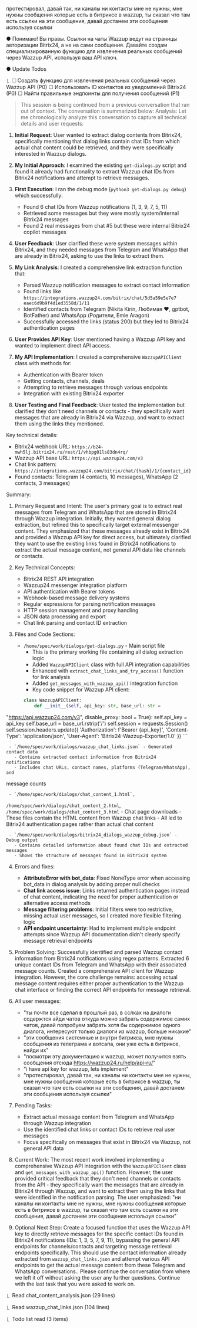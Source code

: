 протестировал, давай так, ни каналы ни контакты мне не нужны, мне нужны сообщения
   которые есть в битриксе в wazzup, ты сказал что там есть ссылки на эти 
  сообщения, давай достанем эти сообщения используя ссылки







● Понимаю! Вы правы. Ссылки на чаты Wazzup ведут на страницы авторизации Bitrix24,
  а не на сами сообщения. Давайте создам специализированную функцию для извлечения
  реальных сообщений через Wazzup API, используя ваш API ключ.


● Update Todos

  ⎿  ☐ Создать функцию для извлечения реальных сообщений через Wazzup API (P0)
     ☐ Использовать ID контактов из уведомлений Bitrix24 (P0)
     ☐ Найти правильные эндпоинты для получения сообщений (P1)



> This session is being continued from a previous conversation that ran out of 
  context. The conversation is summarized below:
  Analysis:
  Let me chronologically analyze this conversation to capture all technical details
   and user requests:

  1. **Initial Request**: User wanted to extract dialog contents from Bitrix24, 
  specifically mentioning that dialog links contain chat IDs from which actual chat
   content could be retrieved, and they were specifically interested in Wazzup 
  dialogs.

  2. **My Initial Approach**: I examined the existing `get-dialogs.py` script and 
  found it already had functionality to extract Wazzup chat IDs from Bitrix24 
  notifications and attempt to retrieve messages.

  3. **First Execution**: I ran the debug mode (`python3 get-dialogs.py debug`) 
  which successfully:
     - Found 6 chat IDs from Wazzup notifications (1, 3, 9, 7, 5, 11)
     - Retrieved some messages but they were mostly system/internal Bitrix24 
  messages
     - Found 2 real messages from chat #5 but these were internal Bitrix24 copilot 
  messages

  4. **User Feedback**: User clarified these were system messages within Bitrix24, 
  and they needed messages from Telegram and WhatsApp that are already in Bitrix24,
   asking to use the links to extract them.

  5. **My Link Analysis**: I created a comprehensive link extraction function that:
     - Parsed Wazzup notification messages to extract contact information
     - Found links like `https://integrations.wazzup24.com/bitrix/chat/5d5a59e5e7e7
  eaec6d9b9f4d1ed3558d/1/11`
     - Identified contacts from Telegram (Nikita Kirin, Любимая ❤️, gptbot, 
  BotFather) and WhatsApp (Родители, Emie Aragon)
     - Successfully accessed the links (status 200) but they led to Bitrix24 
  authentication pages

  6. **User Provides API Key**: User mentioned having a Wazzup API key and wanted 
  to implement direct API access.

  7. **My API Implementation**: I created a comprehensive `WazzupAPIClient` class 
  with methods for:
     - Authentication with Bearer token
     - Getting contacts, channels, deals
     - Attempting to retrieve messages through various endpoints
     - Integration with existing Bitrix24 exporter

  8. **User Testing and Final Feedback**: User tested the implementation but 
  clarified they don't need channels or contacts - they specifically want messages 
  that are already in Bitrix24 via Wazzup, and want to extract them using the links
   they mentioned.

  Key technical details:
  - Bitrix24 webhook URL: `https://b24-mwh5lj.bitrix24.ru/rest/1/vhbpg01ls83dn4rq/`
  - Wazzup API base URL: `https://api.wazzup24.com/v3`
  - Chat link pattern: 
  `https://integrations.wazzup24.com/bitrix/chat/{hash}/1/{contact_id}`
  - Found contacts: Telegram (4 contacts, 10 messages), WhatsApp (2 contacts, 3 
  messages)

  Summary:
  1. Primary Request and Intent:
     The user's primary goal is to extract real messages from Telegram and WhatsApp
   that are stored in Bitrix24 through Wazzup integration. Initially, they wanted 
  general dialog extraction, but refined this to specifically target external 
  messenger content. They emphasized that these messages already exist in Bitrix24 
  and provided a Wazzup API key for direct access, but ultimately clarified they 
  want to use the existing links found in Bitrix24 notifications to extract the 
  actual message content, not general API data like channels or contacts.

  2. Key Technical Concepts:
     - Bitrix24 REST API integration
     - Wazzup24 messenger integration platform
     - API authentication with Bearer tokens
     - Webhook-based message delivery systems
     - Regular expressions for parsing notification messages
     - HTTP session management and proxy handling
     - JSON data processing and export
     - Chat link parsing and contact ID extraction

  3. Files and Code Sections:
     - `/home/spec/work/dialogs/get-dialogs.py` - Main script file
       - This is the primary working file containing all dialog extraction logic
       - Added `WazzupAPIClient` class with full API integration capabilities
       - Enhanced with `extract_chat_links_and_try_access()` function for link 
  analysis
       - Added `get_messages_with_wazzup_api()` integration function
       - Key code snippet for Wazzup API client:
       ```python
       class WazzupAPIClient:
           def __init__(self, api_key: str, base_url: str = 
  "https://api.wazzup24.com/v3", disable_proxy: bool = True):
               self.api_key = api_key
               self.base_url = base_url.rstrip('/')
               self.session = requests.Session()
               self.session.headers.update({
                   'Authorization': f'Bearer {api_key}',
                   'Content-Type': 'application/json',
                   'User-Agent': 'Bitrix24-Wazzup-Exporter/1.0'
               })
       ```
     
     - `/home/spec/work/dialogs/wazzup_chat_links.json` - Generated contact data
       - Contains extracted contact information from Bitrix24 notifications
       - Includes chat URLs, contact names, platforms (Telegram/WhatsApp), and 
  message counts
     
     - `/home/spec/work/dialogs/chat_content_1.html`, 
  `/home/spec/work/dialogs/chat_content_2.html`, 
  `/home/spec/work/dialogs/chat_content_3.html` - Chat page downloads
       - These files contain the HTML content from Wazzup chat links
       - All led to Bitrix24 authentication pages rather than actual chat content
     
     - `/home/spec/work/dialogs/bitrix24_dialogs_wazzup_debug.json` - Debug output
       - Contains detailed information about found chat IDs and extracted messages
       - Shows the structure of messages found in Bitrix24 system

  4. Errors and fixes:
     - **AttributeError with bot_data**: Fixed NoneType error when accessing 
  bot_data in dialog analysis by adding proper null checks
     - **Chat link access issue**: Links returned authentication pages instead of 
  chat content, indicating the need for proper authentication or alternative access
   methods
     - **Message filtering problems**: Initial filters were too restrictive, 
  missing actual user messages, so I created more flexible filtering logic
     - **API endpoint uncertainty**: Had to implement multiple endpoint attempts 
  since Wazzup API documentation didn't clearly specify message retrieval endpoints

  5. Problem Solving:
     Successfully identified and parsed Wazzup contact information from Bitrix24 
  notifications using regex patterns. Extracted 6 unique contact IDs from Telegram 
  and WhatsApp with their associated message counts. Created a comprehensive API 
  client for Wazzup integration. However, the core challenge remains: accessing 
  actual message content requires either proper authentication to the Wazzup chat 
  interface or finding the correct API endpoints for message retrieval.

  6. All user messages:
     - "ты почти все сделал в прошлый раз, в сслках на диалоги содержтся айди чатов
   откуда можно забрать содержимое самих чатов, давай попробуем забрать хотя бы 
  содержимое одного диалога, интересуют только диалоги из wazzup, больше никакие"
     - "эти сообщения системные и внутри битрикса, мне нужны сообщения из телеграма
   и вотсапа, они уже есть в битриксе, найди их"
     - "посмотри эту документацию к wazzup, может получится взять сообщения отсюда 
  https://wazzup24.ru/help/api-ru/"
     - "i have api key for wazzup, lets implement"
     - "протестировал, давай так, ни каналы ни контакты мне не нужны, мне нужны 
  сообщения которые есть в битриксе в wazzup, ты сказал что там есть ссылки на эти 
  сообщения, давай достанем эти сообщения используя ссылки"

  7. Pending Tasks:
     - Extract actual message content from Telegram and WhatsApp through Wazzup 
  integration
     - Use the identified chat links or contact IDs to retrieve real user messages
     - Focus specifically on messages that exist in Bitrix24 via Wazzup, not 
  general API data

  8. Current Work:
     The most recent work involved implementing a comprehensive Wazzup API 
  integration with the `WazzupAPIClient` class and `get_messages_with_wazzup_api()`
   function. However, the user provided critical feedback that they don't need 
  channels or contacts from the API - they specifically want the messages that are 
  already in Bitrix24 through Wazzup, and want to extract them using the links that
   were identified in the notification parsing. The user emphasized: "ни каналы ни 
  контакты мне не нужны, мне нужны сообщения которые есть в битриксе в wazzup, ты 
  сказал что там есть ссылки на эти сообщения, давай достанем эти сообщения 
  используя ссылки"

  9. Optional Next Step:
     Create a focused function that uses the Wazzup API key to directly retrieve 
  messages for the specific contact IDs found in Bitrix24 notifications (IDs: 1, 3,
   5, 7, 9, 11), bypassing the general API endpoints for channels/contacts and 
  targeting message retrieval endpoints specifically. This should use the contact 
  information already extracted from `wazzup_chat_links.json` and attempt various 
  API endpoints to get the actual message content from these Telegram and WhatsApp 
  conversations..
  Please continue the conversation from where we left it off without asking the 
  user any further questions. Continue with the last task that you were asked to 
  work on.

  ⎿  Read chat_content_analysis.json (29 lines)

  ⎿  Read wazzup_chat_links.json (104 lines)

  ⎿  Todo list read (3 items)
